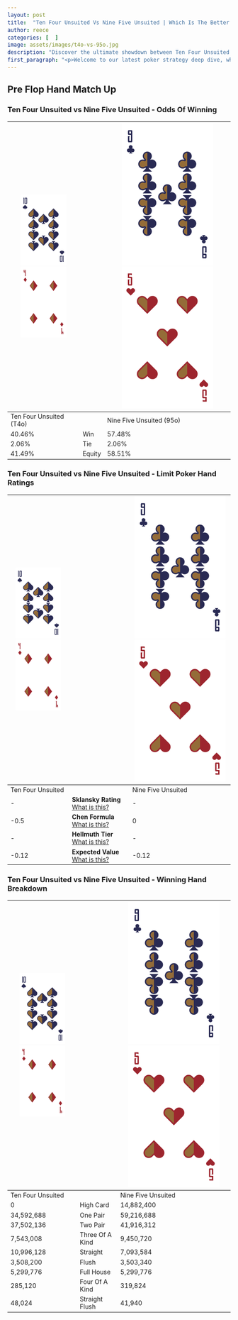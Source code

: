 ```yaml
---
layout: post
title:  "Ten Four Unsuited Vs Nine Five Unsuited | Which Is The Better Hand In Poker? A Complete Guide"
author: reece
categories: [  ]
image: assets/images/t4o-vs-95o.jpg
description: "Discover the ultimate showdown between Ten Four Unsuited and Nine Five Unsuited in poker! Uncover the odds, strategies, and scenarios where one hand triumphs over the other. Get ready to up your poker game with this thrilling analysis."
first_paragraph: "<p>Welcome to our latest poker strategy deep dive, where we're pitting two distinct hands against each other in a high-stakes showdown: Ten Four Unsuited vs Nine Five Unsuited.</p><p>In the dynamic world of poker, every decision counts, and knowing which hand holds the upper hand is key to your success at the table.</p><p>In this article, we'll dissect these two hands, explore the scenarios where one dominates the other, and equip you with the knowledge to make strategic choices that can tip the odds in your favor.</p><p>Get ready to unravel the intriguing dynamics of these poker hands and elevate your game to new heights.</p>"
---
```




[comment]: # (sp0)

## Pre Flop Hand Match Up

<div class="table hand-ratings" markdown="1"> 



### Ten Four Unsuited vs Nine Five Unsuited - Odds Of Winning


    
| ![image info](assets/images/hand1/T.png) ![image info](assets/images/hand1/4o.png) |  | ![image info](assets/images/hand2/9.png) ![image info](assets/images/hand2/5o.png) |
| -------- | -------- | -------- |
| Ten Four Unsuited (T4o) |  | Nine Five Unsuited (95o) |
| 40.46% | Win | 57.48% |
| 2.06% | Tie | 2.06% |
| 41.49% | Equity | 58.51% |




[comment]: # (sp1)



### Ten Four Unsuited vs Nine Five Unsuited - Limit Poker Hand Ratings


    
| ![image info](assets/images/hand1/T.png) ![image info](assets/images/hand1/4o.png) |  | ![image info](assets/images/hand2/9.png) ![image info](assets/images/hand2/5o.png) |
| -------- | -------- | -------- |
| Ten Four Unsuited |  | Nine Five Unsuited |
| - | **Sklansky Rating** [What is this?](/sklansky-rating-explained) | - |
| -0.5 | **Chen Formula** [What is this?](/chen-formula-explained) | 0 |
| - | **Hellmuth Tier** [What is this?](/Hellmuth-tier-explained) | - |
| -0.12 | **Expected Value** [What is this?](/expected-value-explained) | -0.12 |




[comment]: # (sp2)



### Ten Four Unsuited vs Nine Five Unsuited - Winning Hand Breakdown


    
| ![image info](assets/images/hand1/T.png) ![image info](assets/images/hand1/4o.png) |  | ![image info](assets/images/hand2/9.png) ![image info](assets/images/hand2/5o.png) |
| -------- | -------- | -------- |
| Ten Four Unsuited |  | Nine Five Unsuited |
| 0 | High Card | 14,882,400 |
| 34,592,688 | One Pair | 59,216,688 |
| 37,502,136 | Two Pair | 41,916,312 |
| 7,543,008 | Three Of A Kind | 9,450,720 |
| 10,996,128 | Straight | 7,093,584 |
| 3,508,200 | Flush | 3,503,340 |
| 5,299,776 | Full House | 5,299,776 |
| 285,120 | Four Of A Kind | 319,824 |
| 48,024 | Straight Flush | 41,940 |




[comment]: # (sp3)



</div>

[comment]: # (sp4)



[comment]: # (sp5)

